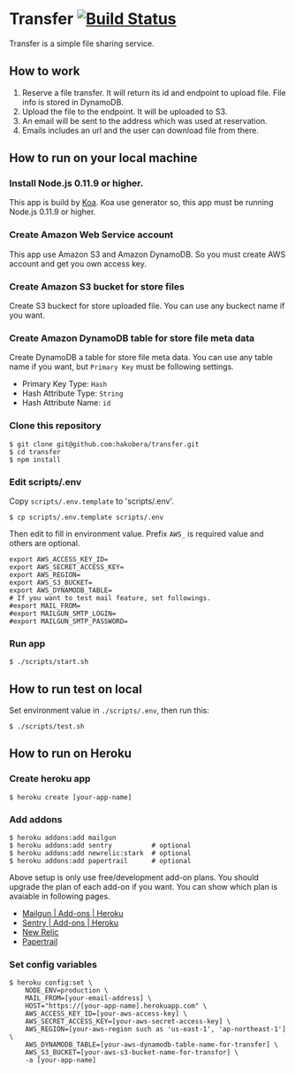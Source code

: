 # Transfer [![Build Status](https://travis-ci.org/hakobera/transfer.png?branch=master)](https://travis-ci.org/hakobera/transfer)

Transfer is a simple file sharing service.

## How to work

1. Reserve a file transfer. It will return its id and endpoint to upload file. File info is stored in DynamoDB.
2. Upload the file to the endpoint. It will be uploaded to S3.
3. An email will be sent to the address which was used at reservation.
4. Emails includes an url and the user can download file from there.

## How to run on your local machine

### Install Node.js 0.11.9 or higher.

This app is build by [Koa](https://github.com/koajs/koa).
Koa use generator so, this app must be running Node.js 0.11.9 or higher.

### Create Amazon Web Service account

This app use Amazon S3 and Amazon DynamoDB.
So you must create AWS account and get you own access key.

### Create Amazon S3 bucket for store files

Create S3 buckect for store uploaded file.
You can use any buckect name if you want.

### Create Amazon DynamoDB table for store file meta data

Create DynamoDB a table for store file meta data.
You can use any table name if you want, but `Primary Key` must be following settings.

- Primary Key Type: `Hash`
- Hash Attribute Type: `String`
- Hash Attribute Name: `id`

### Clone this repository

```
$ git clone git@github.com:hakobera/transfer.git
$ cd transfer
$ npm install
```

### Edit scripts/.env

Copy `scripts/.env.template` to 'scripts/.env'.

```
$ cp scripts/.env.template scripts/.env
```

Then edit to fill in environment value.
Prefix `AWS_` is required value and others are optional.

```
export AWS_ACCESS_KEY_ID=
export AWS_SECRET_ACCESS_KEY=
export AWS_REGION=
export AWS_S3_BUCKET=
export AWS_DYNAMODB_TABLE=
# If you want to test mail feature, set followings.
#export MAIL_FROM=
#export MAILGUN_SMTP_LOGIN=
#export MAILGUN_SMTP_PASSWORD=
```

### Run app

```
$ ./scripts/start.sh
```

## How to run test on local

Set environment value in `./scripts/.env`, then run this:

```
$ ./scripts/test.sh
```

## How to run on Heroku

### Create heroku app

```
$ heroku create [your-app-name]
```

### Add addons

```
$ heroku addons:add mailgun
$ heroku addons:add sentry          # optional
$ heroku addons:add newrelic:stark  # optional
$ heroku addons:add papertrail      # optional
```

Above setup is only use free/development add-on plans.
You should upgrade the plan of each add-on if you want.
You can show which plan is avaiable in following pages.

- [Mailgun | Add-ons | Heroku](https://addons.heroku.com/mailgun)
- [Sentry | Add-ons | Heroku](https://addons.heroku.com/sentry)
- [New Relic](https://addons.heroku.com/newrelic)
- [Papertrail](https://addons.heroku.com/papertrail)

### Set config variables

```
$ heroku config:set \
    NODE_ENV=production \
    MAIL_FROM=[your-email-address] \
    HOST="https://[your-app-name].herokuapp.com" \
    AWS_ACCESS_KEY_ID=[your-aws-access-key] \
    AWS_SECRET_ACCESS_KEY=[your-aws-secret-access-key] \
    AWS_REGION=[your-aws-region such as 'us-east-1', 'ap-northeast-1'] \
    AWS_DYNAMODB_TABLE=[your-aws-dynamodb-table-name-for-transfer] \
    AWS_S3_BUCKET=[your-aws-s3-bucket-name-for-transfor] \
    -a [your-app-name]
```
